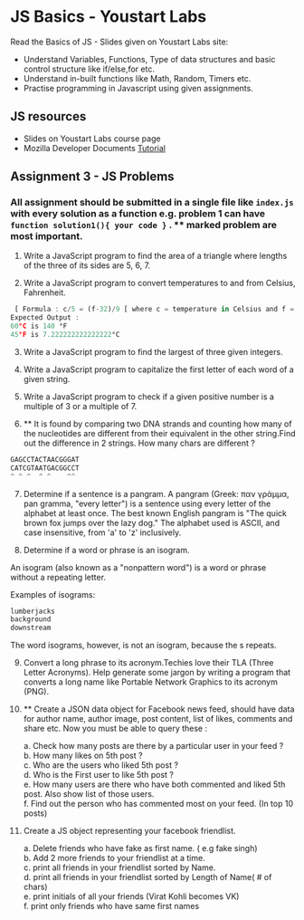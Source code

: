 # JS Basics - Youstart Labs

Read the Basics of JS  -  Slides given on Youstart Labs site:

* Understand Variables, Functions, Type of data structures and basic control structure like if/else,for etc.
* Understand in-built functions like Math, Random, Timers etc.
* Practise programming in Javascript using given assignments.

## JS resources

* Slides on Youstart Labs course page
* Mozilla Developer Documents [Tutorial](https://developer.mozilla.org/en-US/docs/Web/JavaScript/A_re-introduction_to_JavaScript)

## Assignment 3 - JS Problems

### All assignment should be submitted in a single file like `index.js` with every solution as a function e.g. problem 1 can have `function solution1(){ your code }` . ** marked problem are most important.

1. Write a JavaScript program to find the area of a triangle where lengths of the three of its sides are 5, 6, 7.

2. Write a JavaScript program to convert temperatures to and from Celsius, Fahrenheit.

```javascript
 [ Formula : c/5 = (f-32)/9 [ where c = temperature in Celsius and f = temperature in Fahrenheit ]
Expected Output :
60°C is 140 °F
45°F is 7.222222222222222°C
```

3. Write a JavaScript program to find the largest of three given integers.

4. Write a JavaScript program to capitalize the first letter of each word of a given string.

5. Write a JavaScript program to check if a given positive number is a multiple of 3 or a multiple of 7.

6. ** It is found by comparing two DNA strands and counting how many of the nucleotides are different from their equivalent in the other string.Find out the difference in 2 strings. How many chars are different ?

```javascript
GAGCCTACTAACGGGAT
CATCGTAATGACGGCCT
^ ^ ^  ^ ^    ^^
```

7. Determine if a sentence is a pangram. A pangram (Greek: παν γράμμα, pan gramma, "every letter") is a sentence using every letter of the alphabet at least once. The best known English pangram is "The quick brown fox jumps over the lazy dog." The alphabet used is ASCII, and case insensitive, from 'a' to 'z' inclusively.

8. Determine if a word or phrase is an isogram.

An isogram (also known as a "nonpattern word") is a word or phrase without a repeating letter.

Examples of isograms:

```javascript
lumberjacks
background
downstream
```

The word isograms, however, is not an isogram, because the s repeats.

9. Convert a long phrase to its acronym.Techies love their TLA (Three Letter Acronyms). Help generate some jargon by writing a program that converts a long name like Portable Network Graphics to its acronym (PNG).

10. ** Create a JSON data object for Facebook news feed, should have data for author name, author image, post content, list of likes, comments and share etc. Now you must be able to query these  :

      a. Check how many posts are there by a particular user in your feed ? <br>
      b. How many likes on 5th post ?<br>
      c. Who are the users who liked 5th post ?<br>
      d. Who is the First user to like 5th post ?<br>
      e. How many users are there who have both commented and liked 5th post. Also show list of those users.<br>
      f. Find out the person who has commented most on your feed. (In top 10 posts)<br>

11. Create a JS object representing your facebook friendlist.

      a. Delete friends who have fake as first name. ( e.g fake singh)<br>
      b. Add 2 more friends to your friendlist at a time.<br>
      c. print all friends in your friendlist sorted by Name.<br>
      d. print all friends in your friendlist sorted by Length of Name( # of chars)<br>
      e. print initials of all your friends (Virat Kohli becomes VK)<br>
      f. print only friends who have same first names<br>

